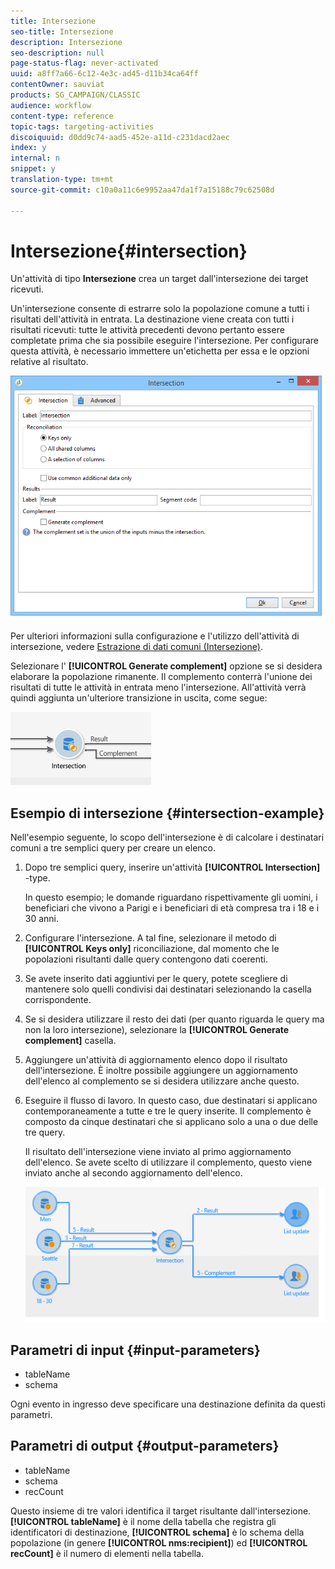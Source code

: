 ```yaml
---
title: Intersezione
seo-title: Intersezione
description: Intersezione
seo-description: null
page-status-flag: never-activated
uuid: a8ff7a66-6c12-4e3c-ad45-d11b34ca64ff
contentOwner: sauviat
products: SG_CAMPAIGN/CLASSIC
audience: workflow
content-type: reference
topic-tags: targeting-activities
discoiquuid: d0dd9c74-aad5-452e-a11d-c231dacd2aec
index: y
internal: n
snippet: y
translation-type: tm+mt
source-git-commit: c10a0a11c6e9952aa47da1f7a15188c79c62508d

---
```



# Intersezione{#intersection}

Un&#39;attività di tipo **Intersezione** crea un target dall&#39;intersezione dei target ricevuti.

Un&#39;intersezione consente di estrarre solo la popolazione comune a tutti i risultati dell&#39;attività in entrata. La destinazione viene creata con tutti i risultati ricevuti: tutte le attività precedenti devono pertanto essere completate prima che sia possibile eseguire l&#39;intersezione. Per configurare questa attività, è necessario immettere un&#39;etichetta per essa e le opzioni relative al risultato.

![](assets/s_user_segmentation_inter.png)

Per ulteriori informazioni sulla configurazione e l&#39;utilizzo dell&#39;attività di intersezione, vedere [Estrazione di dati comuni (Intersezione)](../../workflow/using/targeting-data.md#extracting-joint-data--intersection-).

Selezionare l&#39; **[!UICONTROL Generate complement]** opzione se si desidera elaborare la popolazione rimanente. Il complemento conterrà l&#39;unione dei risultati di tutte le attività in entrata meno l&#39;intersezione. All&#39;attività verrà quindi aggiunta un&#39;ulteriore transizione in uscita, come segue:

![](assets/s_user_segmentation_inter_compl.png)

## Esempio di intersezione {#intersection-example}

Nell&#39;esempio seguente, lo scopo dell&#39;intersezione è di calcolare i destinatari comuni a tre semplici query per creare un elenco.

1. Dopo tre semplici query, inserire un&#39;attività **[!UICONTROL Intersection]** -type.

   In questo esempio; le domande riguardano rispettivamente gli uomini, i beneficiari che vivono a Parigi e i beneficiari di età compresa tra i 18 e i 30 anni.

1. Configurare l&#39;intersezione. A tal fine, selezionare il metodo di **[!UICONTROL Keys only]** riconciliazione, dal momento che le popolazioni risultanti dalle query contengono dati coerenti.
1. Se avete inserito dati aggiuntivi per le query, potete scegliere di mantenere solo quelli condivisi dai destinatari selezionando la casella corrispondente.
1. Se si desidera utilizzare il resto dei dati (per quanto riguarda le query ma non la loro intersezione), selezionare la **[!UICONTROL Generate complement]** casella.
1. Aggiungere un&#39;attività di aggiornamento elenco dopo il risultato dell&#39;intersezione. È inoltre possibile aggiungere un aggiornamento dell&#39;elenco al complemento se si desidera utilizzare anche questo.
1. Eseguire il flusso di lavoro. In questo caso, due destinatari si applicano contemporaneamente a tutte e tre le query inserite. Il complemento è composto da cinque destinatari che si applicano solo a una o due delle tre query.

   Il risultato dell&#39;intersezione viene inviato al primo aggiornamento dell&#39;elenco. Se avete scelto di utilizzare il complemento, questo viene inviato anche al secondo aggiornamento dell&#39;elenco.

   ![](assets/intersection_example.png)

## Parametri di input {#input-parameters}

* tableName
* schema

Ogni evento in ingresso deve specificare una destinazione definita da questi parametri.

## Parametri di output {#output-parameters}

* tableName
* schema
* recCount

Questo insieme di tre valori identifica il target risultante dall&#39;intersezione. **[!UICONTROL tableName]** è il nome della tabella che registra gli identificatori di destinazione, **[!UICONTROL schema]** è lo schema della popolazione (in genere **[!UICONTROL nms:recipient]**) ed **[!UICONTROL recCount]** è il numero di elementi nella tabella.
